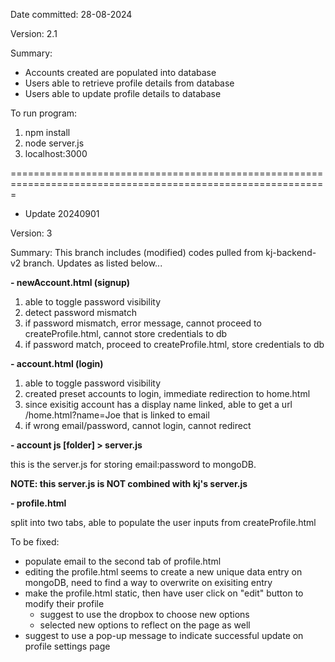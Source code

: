 Date committed: 28-08-2024

Version: 2.1

Summary:

- Accounts created are populated into database
- Users able to retrieve profile details from database
- Users able to update profile details to database

To run program:
1. npm install
2. node server.js
3. localhost:3000

=============================================================================================================
* Update 20240901

Version: 3

Summary:
This branch includes (modified) codes pulled from kj-backend-v2 branch. Updates as listed below...

**- newAccount.html (signup)**

1. able to toggle password visibility
2. detect password mismatch
3. if password mismatch, error message, cannot proceed to createProfile.html, cannot store credentials to db
4. if password match, proceed to createProfile.html, store credentials to db

**- account.html (login)**

1. able to toggle password visibility
2. created preset accounts to login, immediate redirection to home.html
3. since exisitig account has a display name linked, able to get a url /home.html?name=Joe that is linked to email
4. if wrong email/password, cannot login, cannot redirect


**- account js [folder] > server.js**
  
this is the server.js for storing email:password to mongoDB.

**NOTE: this server.js is NOT combined with kj's server.js**


**- profile.html**

split into two tabs, able to populate the user inputs from createProfile.html

To be fixed:
- populate email to the second tab of profile.html
- editing the profile.html seems to create a new unique data entry on mongoDB, need to find a way to overwrite on exisiting entry
- make the profile.html static, then have user click on "edit" button to modify their profile 
  -   suggest to use the dropbox to choose new options
  -   selected new options to reflect on the page as well
- suggest to use a pop-up message to indicate successful update on profile settings page
